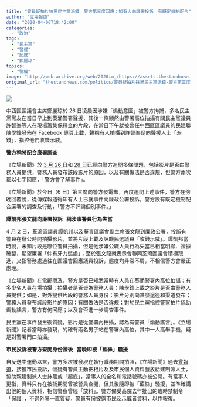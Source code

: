 ```yaml
---
title: "警員疑拍片抹黑民主黨派錢　警方第三度回應：知有人向廉署投訴　有既定機制配合"
author: "立場報道"
date: "2020-04-06T18:42:00"
categories:
  - "政治"
tags:
  - "民主黨"
  - "警權"
  - "起底"
  - "鄭麗琼"
topics:
  - "警權"
image: "http://web.archive.org/web/2020im_/https://assets.thestandnews.com/media/photos/popo-18_3eIN8.png"
original_url: "thestandnews.com/politics/警員疑拍片抹黑民主黨派錢-警方第三度回應-知有人向廉署投訴-有既定機制配合"
---
```

![](http://web.archive.org/web/2020im_/https://assets.thestandnews.com/media/photos/popo-18_3eIN8.png)

中西區區議會主席鄭麗琼於 26 日凌晨因涉嫌「煽動意圖」被警方拘捕，多名民主黨黨友在當日早上到葵涌警署聲援，其後一條顯然由警署高位拍攝有關民主黨議員許智峯等人在現場籌集保釋金的片段，在當日下午就被曾任中西區區議員的民建聯陳學鋒發佈在 Facebook 專頁上載，聲稱有人拍攝到許智峯疑向聲援人士「派錢」，指控他們收錢示威。

**警方稱將配合廉署調查**

《立場新聞》於 [3 月 26 日](../../politics/鄭麗琼被捕-短片抹黑民主黨派錢-由警員拍攝-警方僅七字回應/)和 [28 日](../../politics/短片抹黑民主黨派-疑警拍攝-立場-再追問-警方重覆七字回應/)已經向警方追問多條問題，包括影片是否由警務人員提供，警務人員發布該段影片的原因，以及有關做法是否違規，但警方兩次都以七字回應，「警方會了解事件」。

《立場新聞》於今日（6 日）第三度向警方發電郵，再度追問上述事件，警方在傍晚回覆說，從傳媒報道得知有人士已就事件向廉政公署投訴，警方設有既定機制配合廉署的調查及行動，「警方不評論個別事件。」

**譚凱邦張文龍向廉署投訴   稱涉事警員行為失當**

[4 月 2 日](http://web.archive.org/web/20211229132613/https://hk.appledaily.com/local/20200403/S6ZSXREXNUNXCOGFBQ4CREAUCE/)，荃灣區議員譚凱邦以及葵青區議會副主席張文龍到廉政公署，投訴有警員在辦公時間拍攝影片，並將片段上載及誣衊民選議員「收錢示威」。譚凱邦當時說，未知片段是哪位警員拍攝，但是他涉嫌公職人員行為失當已相當明顯、證據確鑿，期望廉署「仲有牙力懲處」；至於張文龍就表示會聯同荃灣區議會積極跟進，又指警務處過往在區議會回應議員投訴，態度均非常不屑，不相信警方會嚴正處理。

《立場新聞》在電郵問及，警方是否已知悉當時有人員在葵涌警署內高位拍攝；有多少名人員在場拍攝；拍攝者是否皆為警務人員；陳學鋒上載之影片是否由警務人員提供；如是，對外提供片段的警務人員身份；影片分別向甚麼途徑和渠道發布；警務人員發布該段影片的原因；有關做法是否違規；對於民主黨指控警察拍片協助煽動謠言，警方有何回應；以及會否進一步調查事件。

民主黨在事件發生後質疑，影片是從警署內拍攝，認為有警員「煽動謠言」。《立場新聞》記者當時亦發現，的確有兩名男子站在警署內高位，其中一人高舉手機，疑是對警署門口拍攝。

**市民投訴被警方查閱身份證後   當晚即被「藍絲」騷擾**

自反送中運動以來，警方多次被發現在執行職務期間拍照，《立場新聞》過去[曾報道](../../politics/警員疑多次拍攝示威者記者-洩市民個人資料-交建制陣營助-起底-攻擊/)，接獲市民投訴，懷疑有警員主動把相片及及市民個人資料發放給建制派人士，協助親建制派人士抹黑或「起底」，當事人的全名和電話號碼亦被公開。有當事人更指，資料只有在被捕期間曾被警員查閱，但其後隨即被「藍絲」騷擾，並準確講出他的個人資料，相信警察曾經「放料」。警方備受高院去年批出的臨時禁制令「保護」，不過外界一直質疑，警員有份披露市民及示威者資料，以作報復。